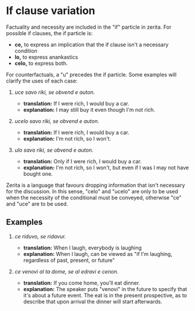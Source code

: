 # If clause variation

Factuality and necessity are included in the "if" particle in zerita.
For possible if clauses, the if particle is:

- **ce,** to express an implication that the if clause isn't a necessary condition
- **lo,** to express anankastics
- **celo,** to express both.

For counterfactuals, a "u" precedes the if particle.
Some examples will clarify the uses of each case:

1.  _uce savo riki, se obvend e auton._

    - **translation:** If I were rich, I would buy a car.
    - **explanation:** I may still buy it even though I'm not rich.

1.  _ucelo savo riki, se obvend e auton._

    - **translation:** If I were rich, I would buy a car.
    - **explanation:** I'm not rich, so I won't.

1.  _ulo savo riki, se obvend e auton._

    - **translation:** Only if I were rich, I would buy a car.
    - **explanation:** I'm not rich, so I won't, but even if I was I may not have bought one.

Zerita is a language that favours dropping information that isn't necessary for the discussion.
In this sense, "celo" and "ucelo" are only to be used when the necessity of the conditional must be conveyed, otherwise "ce" and "uce" are to be used.

## Examples

1.  _ce riduvo, se ridavur._

    - **translation:** When I laugh, everybody is laughing
    - **explanation:** When I laugh, can be viewed as "if I'm laughing, regardless of past, present, or future"

1.  _ce venovi al ta dome, se al edravi e cenon._

    - **translation:** If you come home, you'll eat dinner.
    - **explanation:** The speaker puts "venovi" in the future to specify that it's about a future event.
      The eat is in the present prospective, as to describe that upon arrival the dinner will start afterwards.
